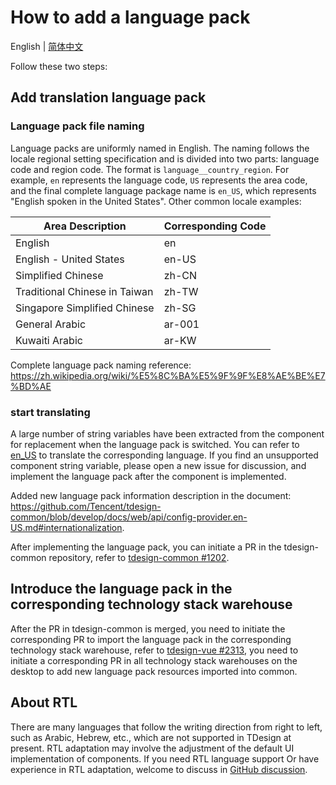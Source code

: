 # How to add a language pack

English | [简体中文](./CONTRIBUTING_zh-CN.md)

Follow these two steps:

## Add translation language pack

### Language pack file naming

Language packs are uniformly named in English. The naming follows the locale regional setting specification and is divided into two parts: language code and region code. The format is `language__country_region`. For example, `en` represents the language code, `US` represents the area code, and the final complete language package name is `en_US`, which represents "English spoken in the United States". Other common locale examples:

| Area Description | Corresponding Code |
|---|---|
| English | en |
| English - United States | en-US |
| Simplified Chinese | zh-CN |
| Traditional Chinese in Taiwan | zh-TW |
| Singapore Simplified Chinese | zh-SG |
| General Arabic | ar-001 |
| Kuwaiti Arabic | ar-KW |

Complete language pack naming reference: https://zh.wikipedia.org/wiki/%E5%8C%BA%E5%9F%9F%E8%AE%BE%E7%BD%AE

### start translating

A large number of string variables have been extracted from the component for replacement when the language pack is switched. You can refer to [en_US](./locale/en_US.ts) to translate the corresponding language. If you find an unsupported component string variable, please open a new issue for discussion, and implement the language pack after the component is implemented.

Added new language pack information description in the document: https://github.com/Tencent/tdesign-common/blob/develop/docs/web/api/config-provider.en-US.md#internationalization.

After implementing the language pack, you can initiate a PR in the tdesign-common repository, refer to [tdesign-common #1202](https://github.com/Tencent/tdesign-common/pull/1202).

## Introduce the language pack in the corresponding technology stack warehouse

After the PR in tdesign-common is merged, you need to initiate the corresponding PR to import the language pack in the corresponding technology stack warehouse, refer to [tdesign-vue #2313](https://github.com/Tencent/tdesign-vue/pull/2313 ), you need to initiate a corresponding PR in all technology stack warehouses on the desktop to add new language pack resources imported into common.

## About RTL

There are many languages that follow the writing direction from right to left, such as Arabic, Hebrew, etc., which are not supported in TDesign at present. RTL adaptation may involve the adjustment of the default UI implementation of components. If you need RTL language support Or have experience in RTL adaptation, welcome to discuss in [GitHub discussion](https://github.com/Tencent/tdesign/discussions/343).